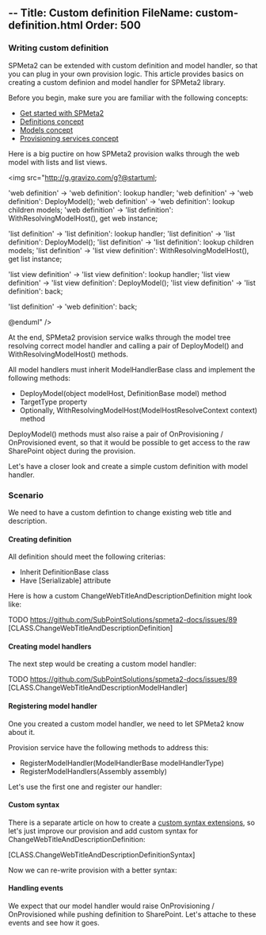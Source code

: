 ﻿--
Title: Custom definition
FileName: custom-definition.html
Order: 500
---
### Writing custom definition

SPMeta2 can be extended with custom definition and model handler, so that you can plug in your own provision logic.
This article provides basics on creating a custom definion and model handler for SPMeta2 library.

Before you begin, make sure you are familiar with the following concepts:

* [Get started with SPMeta2](/spmeta2/getting-started)
* [Definitions concept](/spmeta2/reference/definitions)
* [Models concept](/spmeta2/reference/models)
* [Provisioning services concept](/spmeta2/reference/provisionservices)


Here is a big puctire on how SPMeta2 provision walks through the web model with lists and list views.

<img src="http://g.gravizo.com/g?@startuml;

'web definition' -> 'web definition': lookup handler;
'web definition' -> 'web definition': DeployModel();
'web definition' -> 'web definition': lookup children models;
'web definition' -> 'list definition': WithResolvingModelHost(), get web instance;

'list definition' -> 'list definition': lookup handler;
'list definition' -> 'list definition': DeployModel();
'list definition' -> 'list definition': lookup children models;
'list definition' -> 'list view definition': WithResolvingModelHost(), get list instance;

'list view definition' -> 'list view definition': lookup handler;
'list view definition' -> 'list view definition': DeployModel();
'list view definition' -> 'list definition': back;

'list definition' -> 'web definition': back;
     
@enduml" />

At the end, SPMeta2 provision service walks through the model tree resolving correct model handler and calling a pair of DeployModel() and WithResolvingModelHost() methods.

All model handlers must inherit ModelHandlerBase class and implement the following methods:

* DeployModel(object modelHost, DefinitionBase model) method
* TargetType property
* Optionally, WithResolvingModelHost(ModelHostResolveContext context) method

DeployModel() methods must also raise a pair of OnProvisioning / OnProvisioned event, so that it would be possible to get access to the raw SharePoint object during the provision.

Let's have a closer look and create a simple custom definition with model handler.

### Scenario
We need to have a custom defintion to change existing web title and description.

#### Creating definition
All definition should meet the following criterias:

* Inherit DefinitionBase class
* Have [Serializable] attribute

Here is how a custom ChangeWebTitleAndDescriptionDefinition might look like:

TODO https://github.com/SubPointSolutions/spmeta2-docs/issues/89
[CLASS.ChangeWebTitleAndDescriptionDefinition]

#### Creating model handlers
The next step would be creating a custom model handler:

TODO https://github.com/SubPointSolutions/spmeta2-docs/issues/89
[CLASS.ChangeWebTitleAndDescriptionModelHandler]

#### Registering model handler
One you created a custom model handler, we need to let SPMeta2 know about it.

Provision service have the following methods to address this:

* RegisterModelHandler(ModelHandlerBase modelHandlerType)
* RegisterModelHandlers(Assembly assembly)

Let's use the first one and register our handler:

<a href="_samples/writing-custom-definition-RegisterCustomModelHandler.sample-ref"></a>

#### Custom syntax
There is a separate article on how to create a [custom syntax extensions](http://docs.subpointsolutions.com/spmeta2/extensibility/writing-custom-syntax/), so let's just improve our provision and add custom syntax for ChangeWebTitleAndDescriptionDefinition:

[CLASS.ChangeWebTitleAndDescriptionDefinitionSyntax]

Now we can re-write provision with a better syntax:
<a href="_samples/writing-custom-definition-RegisterCustomModelHandlerWithSyntax.sample-ref"></a>


#### Handling events
We expect that our model handler would raise OnProvisioning / OnProvisioned while pushing definition to SharePoint. Let's attache to these events and see how it goes.
<a href="_samples/writing-custom-definition-RegisterCustomModelHandlerWithEvents.sample-ref"></a>
